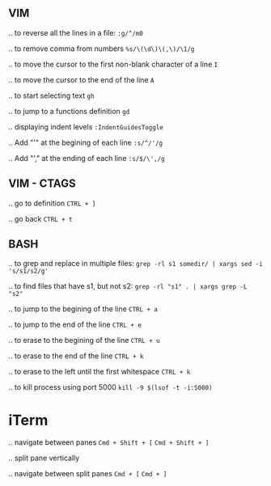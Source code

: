 ## VIM

.. to reverse all the lines in a file:
``:g/^/m0``

.. to remove comma from numbers
``%s/\(\d\)\(,\)/\1/g``

.. to move the cursor to the first non-blank character of a line
``I``

.. to move the cursor to the end of the line
``A``

.. to start selecting text
``gh``

.. to jump to a functions definition
``gd``

.. displaying indent levels
``:IndentGuidesToggle``

.. Add "'" at the begining of each line
``:s/^/'/g``

.. Add "'," at the ending of each line
``:s/$/\',/g``

## VIM - CTAGS
.. go to definition
``CTRL + ]``

.. go back
``CTRL + t``

## BASH

.. to grep and replace in multiple files:
``grep -rl s1 somedir/ | xargs sed -i 's/s1/s2/g'``

.. to find files that have s1, but not s2:
``grep -rl "s1" . | xargs grep -L "s2"``

.. to jump to the begining of the line
``CTRL + a``

.. to jump to the end of the line
``CTRL + e``

.. to erase to the begining of the line
``CTRL + u``

.. to erase to the end of the line
``CTRL + k``

.. to erase to the left until the first whitespace
``CTRL + k``

.. to kill process using port 5000
``kill -9 $(lsof -t -i:5000)``

# iTerm

.. navigate between panes
``Cmd + Shift + [``
``Cmd + Shift + ]``

.. split pane vertically


.. navigate between split panes
``Cmd + [``
``Cmd + ]``
